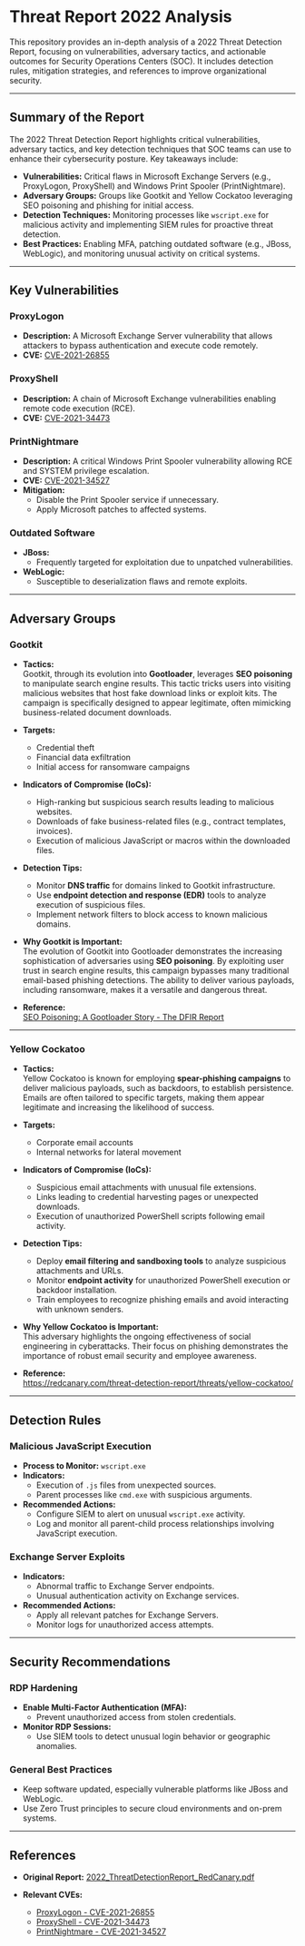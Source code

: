 # Threat Report 2022 Analysis

This repository provides an in-depth analysis of a 2022 Threat Detection Report, focusing on vulnerabilities, adversary tactics, and actionable outcomes for Security Operations Centers (SOC). It includes detection rules, mitigation strategies, and references to improve organizational security.

---

## Summary of the Report
The 2022 Threat Detection Report highlights critical vulnerabilities, adversary tactics, and key detection techniques that SOC teams can use to enhance their cybersecurity posture. Key takeaways include:
- **Vulnerabilities:** Critical flaws in Microsoft Exchange Servers (e.g., ProxyLogon, ProxyShell) and Windows Print Spooler (PrintNightmare).
- **Adversary Groups:** Groups like Gootkit and Yellow Cockatoo leveraging SEO poisoning and phishing for initial access.
- **Detection Techniques:** Monitoring processes like `wscript.exe` for malicious activity and implementing SIEM rules for proactive threat detection.
- **Best Practices:** Enabling MFA, patching outdated software (e.g., JBoss, WebLogic), and monitoring unusual activity on critical systems.

---

## Key Vulnerabilities
### ProxyLogon
- **Description:** A Microsoft Exchange Server vulnerability that allows attackers to bypass authentication and execute code remotely.
- **CVE:** [CVE-2021-26855](https://cve.mitre.org/cgi-bin/cvename.cgi?name=CVE-2021-26855)

### ProxyShell
- **Description:** A chain of Microsoft Exchange vulnerabilities enabling remote code execution (RCE).
- **CVE:** [CVE-2021-34473](https://cve.mitre.org/cgi-bin/cvename.cgi?name=CVE-2021-34473)

### PrintNightmare
- **Description:** A critical Windows Print Spooler vulnerability allowing RCE and SYSTEM privilege escalation.
- **CVE:** [CVE-2021-34527](https://cve.mitre.org/cgi-bin/cvename.cgi?name=CVE-2021-34527)
- **Mitigation:**
  - Disable the Print Spooler service if unnecessary.
  - Apply Microsoft patches to affected systems.

### Outdated Software
- **JBoss:**
  - Frequently targeted for exploitation due to unpatched vulnerabilities.
- **WebLogic:**
  - Susceptible to deserialization flaws and remote exploits.

---

## Adversary Groups

### Gootkit
- **Tactics:**  
  Gootkit, through its evolution into **Gootloader**, leverages **SEO poisoning** to manipulate search engine results. This tactic tricks users into visiting malicious websites that host fake download links or exploit kits. The campaign is specifically designed to appear legitimate, often mimicking business-related document downloads.

- **Targets:**  
  - Credential theft  
  - Financial data exfiltration  
  - Initial access for ransomware campaigns  

- **Indicators of Compromise (IoCs):**  
  - High-ranking but suspicious search results leading to malicious websites.  
  - Downloads of fake business-related files (e.g., contract templates, invoices).  
  - Execution of malicious JavaScript or macros within the downloaded files.

- **Detection Tips:**  
  - Monitor **DNS traffic** for domains linked to Gootkit infrastructure.  
  - Use **endpoint detection and response (EDR)** tools to analyze execution of suspicious files.  
  - Implement network filters to block access to known malicious domains.

- **Why Gootkit is Important:**  
  The evolution of Gootkit into Gootloader demonstrates the increasing sophistication of adversaries using **SEO poisoning**. By exploiting user trust in search engine results, this campaign bypasses many traditional email-based phishing detections. The ability to deliver various payloads, including ransomware, makes it a versatile and dangerous threat.

- **Reference:**  
  [SEO Poisoning: A Gootloader Story - The DFIR Report](https://thedfirreport.com/2022/05/09/seo-poisoning-a-gootloader-story/)

---

### Yellow Cockatoo
- **Tactics:**  
  Yellow Cockatoo is known for employing **spear-phishing campaigns** to deliver malicious payloads, such as backdoors, to establish persistence. Emails are often tailored to specific targets, making them appear legitimate and increasing the likelihood of success.

- **Targets:**  
  - Corporate email accounts  
  - Internal networks for lateral movement  

- **Indicators of Compromise (IoCs):**  
  - Suspicious email attachments with unusual file extensions.  
  - Links leading to credential harvesting pages or unexpected downloads.  
  - Execution of unauthorized PowerShell scripts following email activity.

- **Detection Tips:**  
  - Deploy **email filtering and sandboxing tools** to analyze suspicious attachments and URLs.  
  - Monitor **endpoint activity** for unauthorized PowerShell execution or backdoor installation.  
  - Train employees to recognize phishing emails and avoid interacting with unknown senders.

- **Why Yellow Cockatoo is Important:**  
  This adversary highlights the ongoing effectiveness of social engineering in cyberattacks. Their focus on phishing demonstrates the importance of robust email security and employee awareness.

- **Reference:**  
https://redcanary.com/threat-detection-report/threats/yellow-cockatoo/

---

## Detection Rules
### Malicious JavaScript Execution
- **Process to Monitor:** `wscript.exe`
- **Indicators:**
  - Execution of `.js` files from unexpected sources.
  - Parent processes like `cmd.exe` with suspicious arguments.
- **Recommended Actions:**
  - Configure SIEM to alert on unusual `wscript.exe` activity.
  - Log and monitor all parent-child process relationships involving JavaScript execution.

### Exchange Server Exploits
- **Indicators:**
  - Abnormal traffic to Exchange Server endpoints.
  - Unusual authentication activity on Exchange services.
- **Recommended Actions:**
  - Apply all relevant patches for Exchange Servers.
  - Monitor logs for unauthorized access attempts.

---

## Security Recommendations
### RDP Hardening
- **Enable Multi-Factor Authentication (MFA):**
  - Prevent unauthorized access from stolen credentials.
- **Monitor RDP Sessions:**
  - Use SIEM tools to detect unusual login behavior or geographic anomalies.

### General Best Practices
- Keep software updated, especially vulnerable platforms like JBoss and WebLogic.
- Use Zero Trust principles to secure cloud environments and on-prem systems.

---

## References
- **Original Report:** [2022_ThreatDetectionReport_RedCanary.pdf](https://github.com/user-attachments/files/18431885/2022_ThreatDetectionReport_RedCanary.pdf)

- **Relevant CVEs:**
  - [ProxyLogon - CVE-2021-26855](https://cve.mitre.org/cgi-bin/cvename.cgi?name=CVE-2021-26855)
  - [ProxyShell - CVE-2021-34473](https://cve.mitre.org/cgi-bin/cvename.cgi?name=CVE-2021-34473)
  - [PrintNightmare - CVE-2021-34527](https://cve.mitre.org/cgi-bin/cvename.cgi?name=CVE-2021-34527)

